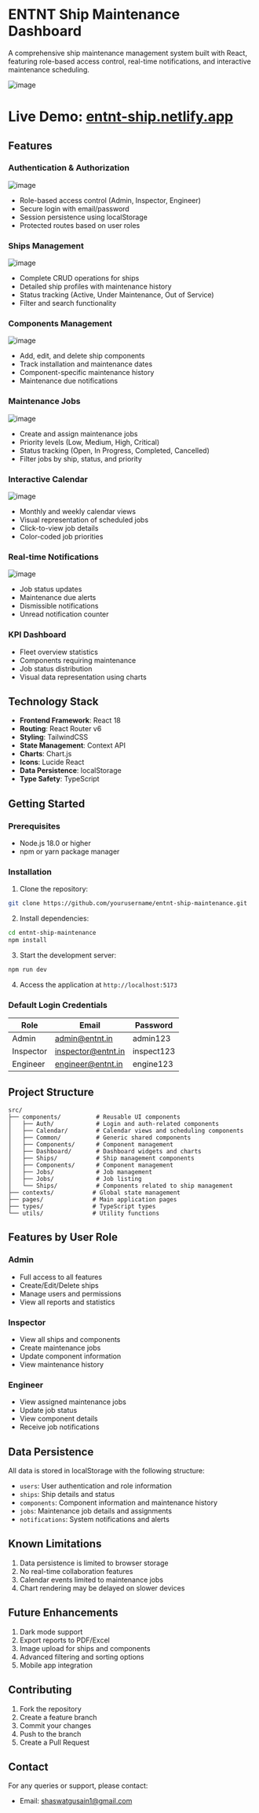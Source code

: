 # ENTNT Ship Maintenance Dashboard

A comprehensive ship maintenance management system built with React, featuring role-based access control, real-time notifications, and interactive maintenance scheduling.

![image](https://github.com/user-attachments/assets/6c05cdd2-d198-4287-9dbe-e28e9902be27)

# **Live Demo:** [entnt-ship.netlify.app](https://entnt-ship.netlify.app)

## Features

### Authentication & Authorization

![image](https://github.com/user-attachments/assets/cb3e0540-c6c2-452a-953b-95f2b1e3b46d)

- Role-based access control (Admin, Inspector, Engineer)
- Secure login with email/password
- Session persistence using localStorage
- Protected routes based on user roles

### Ships Management

![image](https://github.com/user-attachments/assets/ce064d4e-165d-46cd-8761-a265bce0d6fd)

- Complete CRUD operations for ships
- Detailed ship profiles with maintenance history
- Status tracking (Active, Under Maintenance, Out of Service)
- Filter and search functionality

### Components Management

![image](https://github.com/user-attachments/assets/8df93d63-8e6f-4017-96b5-41d5c80035bd)

- Add, edit, and delete ship components
- Track installation and maintenance dates
- Component-specific maintenance history
- Maintenance due notifications

### Maintenance Jobs

![image](https://github.com/user-attachments/assets/d75c3a19-ec5d-4762-9d2a-ed2ba9acb1ce)

- Create and assign maintenance jobs
- Priority levels (Low, Medium, High, Critical)
- Status tracking (Open, In Progress, Completed, Cancelled)
- Filter jobs by ship, status, and priority

### Interactive Calendar

![image](https://github.com/user-attachments/assets/2834e8ba-ee9b-4cfd-829f-cea148d7eedd)

- Monthly and weekly calendar views
- Visual representation of scheduled jobs
- Click-to-view job details
- Color-coded job priorities

### Real-time Notifications

![image](https://github.com/user-attachments/assets/c72f55fb-003c-453d-8393-a45194905706)

- Job status updates
- Maintenance due alerts
- Dismissible notifications
- Unread notification counter

### KPI Dashboard
- Fleet overview statistics
- Components requiring maintenance
- Job status distribution
- Visual data representation using charts

## Technology Stack

- **Frontend Framework**: React 18
- **Routing**: React Router v6
- **Styling**: TailwindCSS
- **State Management**: Context API
- **Charts**: Chart.js
- **Icons**: Lucide React
- **Data Persistence**: localStorage
- **Type Safety**: TypeScript

## Getting Started

### Prerequisites
- Node.js 18.0 or higher
- npm or yarn package manager

### Installation

1. Clone the repository:
```bash
git clone https://github.com/yourusername/entnt-ship-maintenance.git
```

2. Install dependencies:
```bash
cd entnt-ship-maintenance
npm install
```

3. Start the development server:
```bash
npm run dev
```

4. Access the application at `http://localhost:5173`

### Default Login Credentials

| Role     | Email               | Password    |
|----------|---------------------|-------------|
| Admin    | admin@entnt.in      | admin123    |
| Inspector| inspector@entnt.in   | inspect123  |
| Engineer | engineer@entnt.in    | engine123   |

## Project Structure

```
src/
├── components/          # Reusable UI components
│   ├── Auth/            # Login and auth-related components
│   ├── Calendar/        # Calendar views and scheduling components
│   ├── Common/          # Generic shared components
│   ├── Components/      # Component management
│   ├── Dashboard/       # Dashboard widgets and charts
│   ├── Ships/           # Ship management components
│   ├── Components/      # Component management
│   ├── Jobs/            # Job management
│   ├── Jobs/            # Job listing
│   └── Ships/           # Components related to ship management
├── contexts/           # Global state management
├── pages/              # Main application pages
├── types/              # TypeScript types
└── utils/              # Utility functions
```

## Features by User Role

### Admin
- Full access to all features
- Create/Edit/Delete ships
- Manage users and permissions
- View all reports and statistics

### Inspector
- View all ships and components
- Create maintenance jobs
- Update component information
- View maintenance history

### Engineer
- View assigned maintenance jobs
- Update job status
- View component details
- Receive job notifications

## Data Persistence

All data is stored in localStorage with the following structure:

- `users`: User authentication and role information
- `ships`: Ship details and status
- `components`: Component information and maintenance history
- `jobs`: Maintenance job details and assignments
- `notifications`: System notifications and alerts

## Known Limitations

1. Data persistence is limited to browser storage
2. No real-time collaboration features
3. Calendar events limited to maintenance jobs
4. Chart rendering may be delayed on slower devices

## Future Enhancements

1. Dark mode support
2. Export reports to PDF/Excel
3. Image upload for ships and components
4. Advanced filtering and sorting options
5. Mobile app integration

## Contributing

1. Fork the repository
2. Create a feature branch
3. Commit your changes
4. Push to the branch
5. Create a Pull Request

## Contact

For any queries or support, please contact:
- Email: shaswatgusain1@gmail.com
